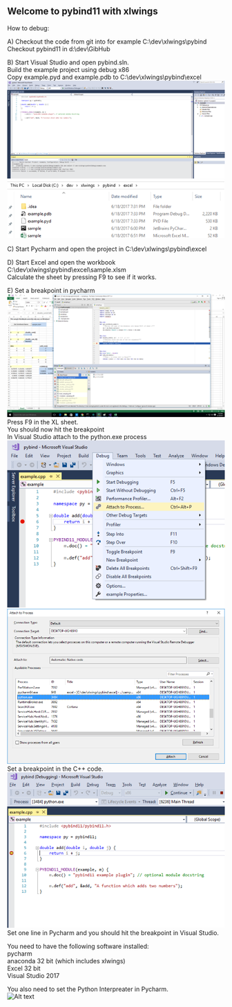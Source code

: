 ## Welcome to pybind11 with xlwings

How to debug:

A) Checkout the code from git into for example C:\dev\xlwings\pybind
   Checkout pybind11 in d:\dev\GibHub

B) Start Visual Studio and open pybind.sln.<br/>
   Build the example project using debug x86<br/>
   Copy example.pyd and example.pdb to C:\dev\xlwings\pybind\excel<br/>
   ![Alt text](/screenshoots/vs2017.png?raw=true "Visual Studio 2007")<br/>
   ![Alt text](/screenshoots/copyfiles.png?raw=true "Copy Files")<br/>

C) Start Pycharm and open the project in C:\dev\xlwings\pybind\excel

D) Start Excel and open the workbook C:\dev\xlwings\pybind\excel\sample.xlsm<br/>
  Calculate the sheet by pressing F9 to see if it works.

E) Set a breakpoint in pycharm<br/>
![Alt text](/screenshoots/firstbreakpoint.png?raw=true "First Breakpoint")<br/>
   Press F9 in the XL sheet.<br/>
   You should now hit the breakpoint<br/>
   In Visual Studio attach to the python.exe process<br/>
 ![Alt text](/screenshoots/attachtoprocess1.png?raw=true "Attach to process 1")<br/>
 ![Alt text](/screenshoots/attachtoprocess2.png?raw=true "Attach to process 2")<br/>
   Set a breakpoint in the C++ code.<br/>
 ![Alt text](/screenshoots/secondbreakpoint.png?raw=true "Second breakpoint")<br/>
   Set one line in Pycharm and you should hit the breakpoint in Visual Studio.

You need to have the following software installed:<br/>
pycharm<br/>
anaconda 32 bit (which includes xlwings)<br/>
Excel 32 bit<br/>
Visual Studio 2017<br/>

You also need to set the Python Interpreater in Pycharm.<br/>
![Alt text](/screenshoots/pythoninterpreater.png?raw=true "Python Interpreater")<br/>
